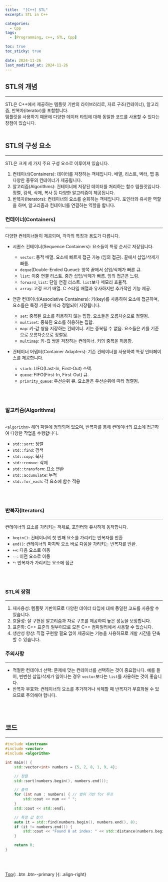 ```yaml
---
title:  "[C++] STL"
excerpt: STL in C++

categories:
  - Cpp
tags:
  - [Programming, c++, STL, Cpp]

toc: true
toc_sticky: true
 
date: 2024-11-26
last_modified_at: 2024-11-26
---
```


## STL의 개념
---
STL은 C++에서 제공하는 템플릿 기반의 라이브러리로, 자료 구조(컨테이너), 알고리즘, 반복자(iterator)를 포함합니다. <br>
템플릿을 사용하기 때문에 다양한 데이터 타입에 대해 동일한 코드를 사용할 수 있다는 장점이 있습니다.<br><br>

## STL의 구성 요소
---
STL은 크게 세 가지 주요 구성 요소로 이루어져 있습니다.

1. 컨테이너(Containers): 데이터를 저장하는 객체입니다. 배열, 리스트, 벡터, 맵 등 다양한 종류의 컨테이너가 제공됩니다.
2. 알고리즘(Algorithms): 컨테이너에 저장된 데이터를 처리하는 함수 템플릿입니다. 정렬, 검색, 삭제, 복사 등 다양한 알고리즘이 제공됩니다.
3. 반복자(Iterators): 컨테이너의 요소를 순회하는 객체입니다. 포인터와 유사한 역할을 하며, 알고리즘과 컨테이너를 연결하는 역할을 합니다.
  
### 컨테이너(Containers)
---
다양한 컨테이너들이 제공되며, 각각의 특징과 용도가 다릅니다.

* 시퀀스 컨테이너(Sequence Containers): 요소들이 특정 순서로 저장됩니다.
  * ```vector```: 동적 배열. 요소에 빠르게 접근 가능 (임의 접근). 끝에서 삽입/삭제가 빠름.
  * ```deque```(Double-Ended Queue): 양쪽 끝에서 삽입/삭제가 빠른 큐.
  * ```list```: 이중 연결 리스트. 중간 삽입/삭제가 빠름. 임의 접근은 느림.
  * ```forward_list```: 단일 연결 리스트. ```list```보다 메모리 효율적.
  * ```array```: 고정 크기 배열. C 스타일 배열과 유사하지만 추가적인 기능 제공.

* 연관 컨테이너(Associative Containers): 키(key)를 사용하여 요소에 접근하며, 요소들은 특정 기준에 따라 정렬되어 저장됩니다.
  * ```set```: 중복된 요소를 허용하지 않는 집합. 요소들은 오름차순으로 정렬됨.
  * ```multiset```: 중복된 요소를 허용하는 집합.
  * ```map```: 키-값 쌍을 저장하는 컨테이너. 키는 중복될 수 없음. 요소들은 키를 기준으로 오름차순으로 정렬됨.
  * ```multimap```: 키-값 쌍을 저장하는 컨테이너. 키의 중복을 허용함.

* 컨테이너 어댑터(Container Adapters): 기존 컨테이너를 사용하여 특정 인터페이스를 제공합니다.
  * ```stack```: LIFO(Last-In, First-Out) 스택.
  * ```queue```: FIFO(First-In, First-Out) 큐.
  * ```priority_queue```: 우선순위 큐. 요소들은 우선순위에 따라 정렬됨.

<br><br>

### 알고리즘(Algorithms)
---
```<algorithm>``` 헤더 파일에 정의되어 있으며, 반복자를 통해 컨테이너의 요소에 접근하여 다양한 작업을 수행합니다.

* ```std::sort```: 정렬
* ```std::find```: 검색
* ```std::copy```: 복사
* ```std::remove```: 삭제
* ```std::transform```: 요소 변환
* ```std::accumulate```: 누적
* ```std::for_each```: 각 요소에 함수 적용

<br><br>

### 반복자(Iterators)
---
컨테이너의 요소를 가리키는 객체로, 포인터와 유사하게 동작합니다.

* ```begin()```: 컨테이너의 첫 번째 요소를 가리키는 반복자를 반환
* ```end()```: 컨테이너의 마지막 요소 바로 다음을 가리키는 반복자를 반환.
* ```++```: 다음 요소로 이동
* ```--```: 이전 요소로 이동
* ```*```: 반복자가 가리키는 요소에 접근

<br><br>

### STL의 장점
---
1. 재사용성: 템플릿 기반이므로 다양한 데이터 타입에 대해 동일한 코드를 사용할 수 있습니다.
2. 효율성: 잘 구현된 알고리즘과 자료 구조를 제공하여 높은 성능을 보장합니다.
3. 표준화: C++ 표준의 일부이므로 모든 C++ 컴파일러에서 사용할 수 있습니다.
4. 생산성 향상: 직접 구현할 필요 없이 제공되는 기능을 사용하므로 개발 시간을 단축할 수 있습니다.

### 주의사항
---
* 적절한 컨테이너 선택: 문제에 맞는 컨테이너를 선택하는 것이 중요합니다. 예를 들어, 빈번한 삽입/삭제가 일어나는 경우 ```vector```보다는 ```list```를 사용하는 것이 좋습니다.
* 반복자 무효화: 컨테이너의 요소를 추가하거나 삭제할 때 반복자가 무효화될 수 있으므로 주의해야 합니다.

<br><br>

## 코드
---

```c++
#include <iostream>
#include <vector>
#include <algorithm>

int main() {
    std::vector<int> numbers = {5, 2, 8, 1, 9, 4};

    // 정렬
    std::sort(numbers.begin(), numbers.end());

    // 출력
    for (int num : numbers) { // 범위 기반 for 루프
        std::cout << num << " ";
    }
    std::cout << std::endl;

    // 특정 값 찾기
    auto it = std::find(numbers.begin(), numbers.end(), 8);
    if (it != numbers.end()) {
        std::cout << "Found 8 at index: " << std::distance(numbers.begin(), it) << std::endl;
    }

    return 0;
}
```
<br>


<br>

[Top](#){: .btn .btn--primary }{: .align-right}

